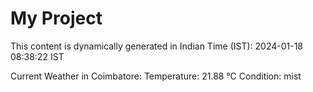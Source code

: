 # My Project

This content is dynamically generated in Indian Time (IST): 2024-01-18 08:38:22 IST


Current Weather in Coimbatore:
Temperature: 21.88 °C
Condition: mist

